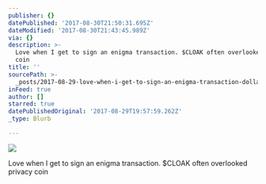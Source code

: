```yaml
---
publisher: {}
datePublished: '2017-08-30T21:50:31.695Z'
dateModified: '2017-08-30T21:43:45.989Z'
via: {}
description: >-
  Love when I get to sign an enigma transaction. $CLOAK often overlooked privacy
  coin
title: ''
sourcePath: >-
  _posts/2017-08-29-love-when-i-get-to-sign-an-enigma-transaction-dollarcloak-often.md
inFeed: true
author: []
starred: true
datePublishedOriginal: '2017-08-29T19:57:59.262Z'
_type: Blurb

---
```

![](https://imgflo.herokuapp.com/graph/2b2431f8e7ba7b0/ce900fe2aee8987b6728c3546068a125/croprotate.jpg?cropheight=4032&cropwidth=3024&degrees=-90&input=https%3A%2F%2Fthe-grid-user-content.s3-us-west-2.amazonaws.com%2Fd0df0a86-3a8e-45da-b37d-94ca02c09eb3.jpg&x=0&y=0)

Love when I get to sign an enigma transaction. $CLOAK often overlooked privacy coin